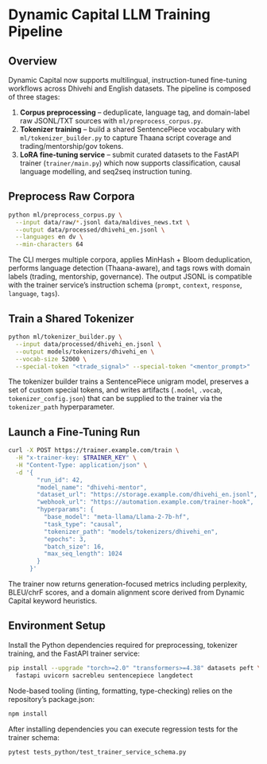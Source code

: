 # Dynamic Capital LLM Training Pipeline

## Overview

Dynamic Capital now supports multilingual, instruction-tuned fine-tuning
workflows across Dhivehi and English datasets. The pipeline is composed of three
stages:

1. **Corpus preprocessing** – deduplicate, language tag, and domain-label raw
   JSONL/TXT sources with `ml/preprocess_corpus.py`.
2. **Tokenizer training** – build a shared SentencePiece vocabulary with
   `ml/tokenizer_builder.py` to capture Thaana script coverage and
   trading/mentorship/gov tokens.
3. **LoRA fine-tuning service** – submit curated datasets to the FastAPI trainer
   (`trainer/main.py`) which now supports classification, causal language
   modelling, and seq2seq instruction tuning.

## Preprocess Raw Corpora

```bash
python ml/preprocess_corpus.py \
  --input data/raw/*.jsonl data/maldives_news.txt \
  --output data/processed/dhivehi_en.jsonl \
  --languages en dv \
  --min-characters 64
```

The CLI merges multiple corpora, applies MinHash + Bloom deduplication, performs
language detection (Thaana-aware), and tags rows with domain labels (trading,
mentorship, governance). The output JSONL is compatible with the trainer
service’s instruction schema (`prompt`, `context`, `response`, `language`,
`tags`).

## Train a Shared Tokenizer

```bash
python ml/tokenizer_builder.py \
  --input data/processed/dhivehi_en.jsonl \
  --output models/tokenizers/dhivehi_en \
  --vocab-size 52000 \
  --special-token "<trade_signal>" --special-token "<mentor_prompt>"
```

The tokenizer builder trains a SentencePiece unigram model, preserves a set of
custom special tokens, and writes artifacts (`.model`, `.vocab`,
`tokenizer_config.json`) that can be supplied to the trainer via the
`tokenizer_path` hyperparameter.

## Launch a Fine-Tuning Run

```bash
curl -X POST https://trainer.example.com/train \
  -H "x-trainer-key: $TRAINER_KEY" \
  -H "Content-Type: application/json" \
  -d '{
        "run_id": 42,
        "model_name": "dhivehi-mentor",
        "dataset_url": "https://storage.example.com/dhivehi_en.jsonl",
        "webhook_url": "https://automation.example.com/trainer-hook",
        "hyperparams": {
          "base_model": "meta-llama/Llama-2-7b-hf",
          "task_type": "causal",
          "tokenizer_path": "models/tokenizers/dhivehi_en",
          "epochs": 3,
          "batch_size": 16,
          "max_seq_length": 1024
        }
      }'
```

The trainer now returns generation-focused metrics including perplexity,
BLEU/chrF scores, and a domain alignment score derived from Dynamic Capital
keyword heuristics.

## Environment Setup

Install the Python dependencies required for preprocessing, tokenizer training,
and the FastAPI trainer service:

```bash
pip install --upgrade "torch>=2.0" "transformers>=4.38" datasets peft \
  fastapi uvicorn sacrebleu sentencepiece langdetect
```

Node-based tooling (linting, formatting, type-checking) relies on the
repository’s package.json:

```bash
npm install
```

After installing dependencies you can execute regression tests for the trainer
schema:

```bash
pytest tests_python/test_trainer_service_schema.py
```
